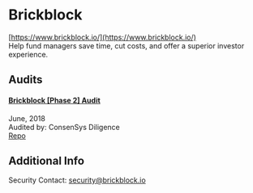 
# Brickblock
  
[https://www.brickblock.io/](https://www.brickblock.io/)<br>
Help fund managers save time, cut costs, and offer a superior investor experience.


## Audits



#### [Brickblock [Phase 2] Audit](https://github.com/brickblock-io/smart-contracts/blob/master/docs/audits/2018-09-20%20-%20Full%20Ecosystem%20%5BPhase%202%5D%20-%20Audit%20by%20ConsenSys%20final.pdf)

June, 2018<br>
Audited by: ConsenSys Diligence<br>
[Repo](https://github.com/brickblock-io/smart-contracts)
      

  



## Additional Info

Security Contact: security@brickblock.io

